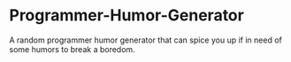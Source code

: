 # Programmer-Humor-Generator
A random programmer humor generator that can spice you up if in need of some humors to break a boredom.
